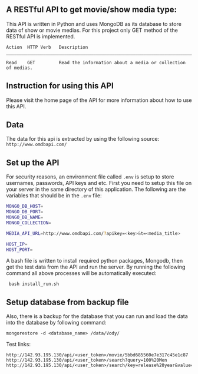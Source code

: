 A RESTful API to get movie/show media type:
-----------------------------------------------------------------------------------------------------
This API is written in Python and uses MongoDB as its database to store data of show or movie medias. 
For this project only GET method of the RESTful API is implemented.

```
Action	HTTP Verb	Description
_______________________________________________________________________________

Read	GET         Read the information about a media or collection of medias.
 ```
 
Instruction for using this API
-----------------------------------------------------------------------------------------------------
Please visit the home page of the API for more information about how to use this API.

Data
-----------------------------------------------------------------------------------------------------
The data for this api is extracted by using the following source:
``http://www.omdbapi.com/`` 

Set up the API
-----------------------------------------------------------------------------------------------------
For security reasons, an environment file called ``.env`` is setup to store usernames, passwords, API 
keys and etc. 
First you need to setup this file on your server in the same directory of this application. 
The following are the variables that should be in the ``.env`` file:

```bash
MONGO_DB_HOST=
MONGO_DB_PORT=
MONGO_DB_NAME=
MONGO_COLLECTION=

MEDIA_API_URL=http://www.omdbapi.com/?apikey=<key>&t=<media_title>

HOST_IP=
HOST_PORT=
```
A bash file is written to install required python packages, Mongodb, then get the test data from 
the API and run the server. By running the following command all above processes will be 
automatically executed:

``` bash install_run.sh```

Setup database from backup file
-----------------------------------------------------------------------------------------------------
Also, there is a backup for the database that you can run and load the data into the database by 
following command:
```
mongorestore -d <database_name> /data/Vody/
```


Test links:
```
http://142.93.195.130/api/<user_token>/movie/5bbd685560e7e317c45e1c87
http://142.93.195.130/api/<user_token>/search?query=100%20Men
http://142.93.195.130/api/<user_token>/search/key=release%20year&value=2013 
```
